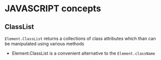 # JAVASCRIPT concepts

## ClassList

`Element.ClassList` returns  a collections of class attributes which than can be 
manipulated using various methods

- Element.ClassList is a convenient alternative to the `Element.className`
